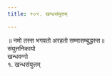 ```yaml
---
title: +०१. खन्धसंयुत्तम्

---
```

॥ नमो तस्स भगवतो अरहतो सम्मासम्बुद्धस्स॥  
संयुत्तनिकायो  
खन्धवग्गो  
१. खन्धसंयुत्तम्  